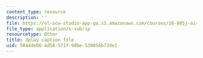 ```yaml
---
content_type: resource
description: ''
file: https://ol-ocw-studio-app-qa.s3.amazonaws.com/courses/16-885j-aircraft-systems-engineering-fall-2005/5844de064d58571f98be530056b72de1_1IJPugWssVs.vtt
file_type: application/x-subrip
resourcetype: Other
title: 3play caption file
uid: 5844de06-4d58-571f-98be-530056b72de1
---
```

